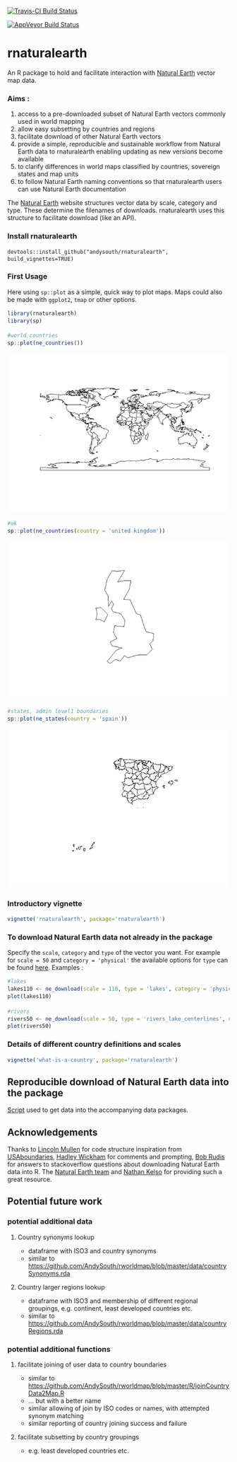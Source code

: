 <!-- README.md is generated from README.Rmd. Please edit that file -->
[![Travis-CI Build Status](https://travis-ci.org/AndySouth/rnaturalearth.svg?branch=master)](https://travis-ci.org/AndySouth/rnaturalearth)

[![AppVeyor Build Status](https://ci.appveyor.com/api/projects/status/github/AndySouth/rnaturalearth?branch=master&svg=true)](https://ci.appveyor.com/project/AndySouth/rnaturalearth)

rnaturalearth
=============

An R package to hold and facilitate interaction with [Natural Earth](http://www.naturalearthdata.com/) vector map data.

### Aims :

1.  access to a pre-downloaded subset of Natural Earth vectors commonly used in world mapping
2.  allow easy subsetting by countries and regions
3.  facilitate download of other Natural Earth vectors
4.  provide a simple, reproducible and sustainable workflow from Natural Earth data to rnaturalearth enabling updating as new versions become available
5.  to clarify differences in world maps classified by countries, sovereign states and map units
6.  to follow Natural Earth naming conventions so that rnaturalearth users can use Natural Earth documentation

The [Natural Earth](http://www.naturalearthdata.com/) website structures vector data by scale, category and type. These determine the filenames of downloads. rnaturalearth uses this structure to facilitate download (like an API).

### Install rnaturalearth

    devtools::install_github("andysouth/rnaturalearth", build_vignettes=TRUE)

### First Usage

Here using `sp::plot` as a simple, quick way to plot maps. Maps could also be made with `ggplot2`, `tmap` or other options.

``` r
library(rnaturalearth)
library(sp)

#world countries
sp::plot(ne_countries())
```

![](README-unnamed-chunk-2-1.png)<!-- -->

``` r
#uk
sp::plot(ne_countries(country = 'united kingdom'))
```

![](README-unnamed-chunk-2-2.png)<!-- -->

``` r
#states, admin level1 boundaries
sp::plot(ne_states(country = 'spain')) 
```

![](README-unnamed-chunk-2-3.png)<!-- -->

### Introductory vignette

``` r
vignette('rnaturalearth', package='rnaturalearth')
```

### To download Natural Earth data not already in the package

Specify the `scale`, `category` and `type` of the vector you want. For example for `scale = 50` and `category = 'physical'` the available options for `type` can be found [here](http://www.naturalearthdata.com/downloads/50m-physical-vectors/). Examples :

``` r
#lakes
lakes110 <- ne_download(scale = 110, type = 'lakes', category = 'physical')
plot(lakes110)

#rivers
rivers50 <- ne_download(scale = 50, type = 'rivers_lake_centerlines', category = 'physical')
plot(rivers50)
```

### Details of different country definitions and scales

``` r
vignette('what-is-a-country', package='rnaturalearth')
```

Reproducible download of Natural Earth data into the package
------------------------------------------------------------

[Script](https://github.com/AndySouth/rnaturalearthdata/blob/master/data-raw/data_download_script.r) used to get data into the accompanying data packages.

Acknowledgements
----------------

Thanks to [Lincoln Mullen](https://github.com/lmullen) for code structure inspiration from [USAboundaries](https://github.com/ropensci/USAboundaries), [Hadley Wickham](https://github.com/hadley) for comments and prompting, [Bob Rudis](https://github.com/hrbrmstr) for answers to stackoverflow questions about downloading Natural Earth data into R. The [Natural Earth team](http://www.naturalearthdata.com/about/contributors/) and [Nathan Kelso](https://github.com/nvkelso) for providing such a great resource.

Potential future work
---------------------

### potential additional data

1.  Country synonyms lookup
    -   dataframe with ISO3 and country synonyms
    -   similar to <https://github.com/AndySouth/rworldmap/blob/master/data/countrySynonyms.rda>

2.  Country larger regions lookup
    -   dataframe with ISO3 and membership of different regional groupings, e.g. continent, least developed countries etc.
    -   similar to <https://github.com/AndySouth/rworldmap/blob/master/data/countryRegions.rda>

### potential additional functions

1.  facilitate joining of user data to country boundaries
    -   similar to <https://github.com/AndySouth/rworldmap/blob/master/R/joinCountryData2Map.R>
    -   ... but with a better name
    -   similar allowing of join by ISO codes or names, with attempted synonym matching
    -   similar reporting of country joining success and failure

2.  facilitate subsetting by country groupings
    -   e.g. least developed countries etc.
